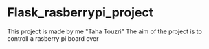 # Flask_rasberrypi_project
This project is made by me "Taha Touzri"
The aim of the project is to controll a rasberry pi board over 

